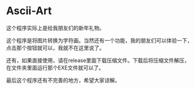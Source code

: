 # Ascii-Art
这个程序实际上是给我朋友们的新年礼物。

这个程序是将图片转换为字符画。当然还有一个功能，我的朋友们可以体验一下，点击那个按钮就可以，我就不在这里说了。

还有，如果直接使用，请在release里面下载压缩文件。下载后将压缩文件解压，在文件夹里面运行那个EXE文件就可以了。

最后这个程序还有不完善的地方，希望大家谅解。
